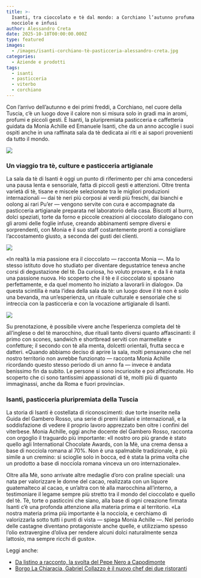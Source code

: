 ```yaml
---
title: >-
  Isanti, tra cioccolato e tè dal mondo: a Corchiano l’autunno profuma di
  nocciole e infusi
author: Alessandro Creta
date: 2025-10-18T00:00:00.000Z
type: featured
images:
  - /images/isanti-corchiano-tè-pasticceria-alessandro-creta.jpg
categories:
  - Aziende e prodotti
tags:
  - isanti
  - pasticceria
  - viterbo
  - corchiano
---
```


Con l’arrivo dell’autunno e dei primi freddi, a Corchiano, nel cuore della Tuscia, c’è un luogo dove il calore non si misura solo in gradi ma in aromi, profumi e piccoli gesti. È Isanti, la pluripremiata pasticceria e caffetteria guidata da Monia Achille ed Emanuele Isanti, che da un anno accoglie i suoi ospiti anche in una raffinata sala da tè dedicata ai riti e ai sapori provenienti da tutto il mondo.

![](/images/sala-isanti-corchiano-pasticceria-sala-tè.jpg)

### Un viaggio tra tè, culture e pasticceria artigianale

La sala da tè di Isanti è oggi un punto di riferimento per chi ama concedersi una pausa lenta e sensoriale, fatta di piccoli gesti e attenzioni. Oltre trenta varietà di tè, tisane e miscele selezionate tra le migliori produzioni internazionali — dai tè neri più corposi ai verdi più freschi, dai bianchi e oolong ai rari Pu’er — vengono servite con cura e accompagnate da pasticceria artigianale preparata nel laboratorio della casa. Biscotti al burro, dolci speziati, torte da forno e piccole creazioni al cioccolato dialogano con gli aromi delle foglie infuse, creando abbinamenti sempre diversi e sorprendenti, con Monia e il suo staff costantemente pronti a consigliare l’accostamento giusto, a seconda dei gusti dei clienti.

![](/images/isanti-pasticceria-dolci-alessandro-creta.jpg)

«In realtà la mia passione era il cioccolato — racconta Monia —. Ma lo stesso istituto dove ho studiato per diventare degustatrice teneva anche corsi di degustazione del tè. Da curiosa, ho voluto provare, e da lì è nata una passione nuova. Ho scoperto che il tè e il cioccolato si sposano perfettamente, e da quel momento ho iniziato a lavorarli in dialogo». Da questa scintilla è nata l’idea della sala da tè: un luogo dove il tè non è solo una bevanda, ma un’esperienza, un rituale culturale e sensoriale che si intreccia con la pasticceria e con la vocazione artigianale di Isanti.

![](/images/sala-tè-isanti-pasticceria-alessandro-creta.jpg)

Su prenotazione, è possibile vivere anche l’esperienza completa del tè all’inglese o del tè marocchino, due rituali tanto diversi quanto affascinanti: il primo con scones, sandwich e shortbread serviti con marmellate e confetture; il secondo con tè alla menta, dolcetti orientali, frutta secca e datteri. «Quando abbiamo deciso di aprire la sala, molti pensavano che nel nostro territorio non avrebbe funzionato — racconta Monia Achille ricordando questo stesso periodo di un anno fa — invece è andata benissimo fin da subito. Le persone si sono incuriosite e poi affezionate. Ho scoperto che ci sono tantissimi appassionati di tè, molti più di quanto immaginassi, anche da Roma e fuori provincia». 

### Isanti, pasticceria pluripremiata della Tuscia

La storia di Isanti è costellata di riconoscimenti: due torte inserite nella Guida del Gambero Rosso, una serie di premi italiani e internazionali, e la soddisfazione di vedere il proprio lavoro apprezzato ben oltre i confini del viterbese. Monia Achille, oggi anche docente del Gambero Rosso, racconta con orgoglio il traguardo più importante: «Il nostro oro più grande è stato quello agli International Chocolate Awards, con la Mè, una crema densa a base di nocciola romana al 70%. Non è una spalmabile tradizionale, è più simile a un cremino: si scioglie solo in bocca, ed è stata la prima volta che un prodotto a base di nocciola romana vinceva un oro internazionale».

Oltre alla Mè, sono arrivate altre medaglie d’oro con praline speciali: una nata per valorizzare le donne del cacao, realizzata con un liquore guatemalteco al cacao, e un’altra con tè alla marocchina all’interno, a testimoniare il legame sempre più stretto tra il mondo del cioccolato e quello del tè. Tè, torte o pasticcini che siano, alla base di ogni creazione firmata Isanti c’è una profonda attenzione alla materia prima e al territorio. «La nostra materia prima più importante è la nocciola, e cerchiamo di valorizzarla sotto tutti i punti di vista — spiega Monia Achille —. Nel periodo delle castagne diventano protagoniste anche quelle, e utilizziamo spesso l’olio extravergine d’oliva per rendere alcuni dolci naturalmente senza lattosio, ma sempre ricchi di gusto».

Leggi anche:

* [Da listino a racconto, la svolta del Pepe Nero a Capodimonte](https://centrotavola.eu/post/da-listino-a-racconto-la-svolta-narrativa-del-pepe-nero-a-capodimonte/)
* [Borgo La Chiaracia, Gabriel Collazzo è il nuovo chef dei due ristoranti](https://centrotavola.eu/post/borgo-la-chiaracia-il-giovane-gabriel-collazzo-nuovo-chef-dei-due-ristoranti/)
